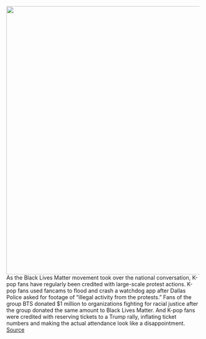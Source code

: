 <img src='https://cdn.vox-cdn.com/thumbor/uQcrb48t7dyUQH9WeqHmjCPRJZI=/0x0:3000x1997/1200x675/filters:focal(1075x207:1555x687)/cdn.vox-cdn.com/uploads/chorus_image/image/67102414/1134781728.jpg.0.jpg' width='700px' /><br/>
As the Black Lives Matter movement took over the national conversation, K-pop fans have regularly been credited with large-scale protest actions. K-pop fans used fancams to flood and crash a watchdog app after Dallas Police asked for footage of “illegal activity from the protests.” Fans of the group BTS donated $1 million to organizations fighting for racial justice after the group donated the same amount to Black Lives Matter. And K-pop fans were credited with reserving tickets to a Trump rally, inflating ticket numbers and making the actual attendance look like a disappointment.
<a href='https://www.theverge.com/2020/7/24/21335831/kpop-racism-fans-black-lives-matter-harassment'> Source <a/>